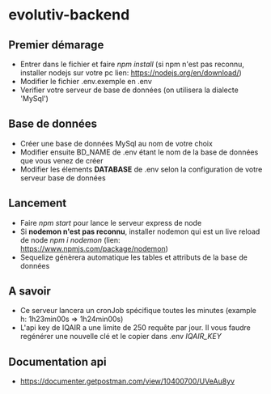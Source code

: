# evolutiv-backend

## Premier démarage
- Entrer dans le fichier et faire *npm install* (si npm n'est pas reconnu, installer nodejs sur votre pc lien: https://nodejs.org/en/download/)
- Modifier le fichier .env.exemple en .env
- Verifier votre serveur de base de données (on utilisera la dialecte 'MySql')

## Base de données
- Créer une base de données MySql au nom de votre choix
- Modifier ensuite BD_NAME de .env étant le nom de la base de données que vous venez de créer
- Modifier les élements **DATABASE** de .env selon la configuration de votre serveur base de données

## Lancement
- Faire *npm start* pour lance le serveur express de node
- Si **nodemon n'est pas reconnu**, installer nodemon qui est un live reload de node *npm i nodemon* (lien: https://www.npmjs.com/package/nodemon)
- Sequelize génèrera automatique les tables et attributs de la base de données

## A savoir
- Ce serveur lancera un cronJob spécifique toutes les minutes (example h: 1h23min00s => 1h24min00s)
- L'api key de IQAIR a une limite de 250 requête par jour. Il vous faudre regénérer une nouvelle clé et le copier dans .env *IQAIR_KEY*

## Documentation api
- https://documenter.getpostman.com/view/10400700/UVeAu8yv
